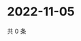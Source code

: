 # 2022-11-05

共 0 条

<!-- BEGIN WEIBO -->
<!-- 最后更新时间 Sat Nov 05 2022 06:01:29 GMT+0800 (China Standard Time) -->

<!-- END WEIBO -->
